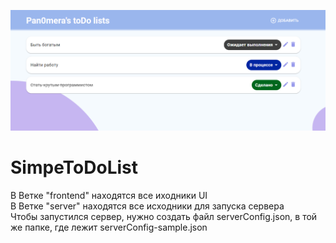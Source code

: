![Пример](https://github.com/ARTESS-PLAY/SimpeToDoList/blob/main/sample.png)
# SimpeToDoList
В Ветке "frontend" находятся все иходники UI <br/>
В Ветке "server" находятся все исходники для запуска сервера<br/>
Чтобы запустился сервер, нужно создать файл serverConfig.json, в той же папке, где лежит serverConfig-sample.json<br/>
